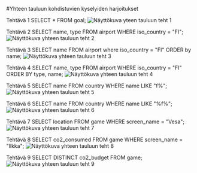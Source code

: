 #Yhteen tauluun kohdistuvien kyselyiden harjoitukset

Tehtävä 1
SELECT * FROM goal;
![Näyttökuva yteen tauluun teht 1](https://github.com/user-attachments/assets/264d4a02-c50f-403e-9869-768ccfe45bb8)

Tehtävä 2
SELECT name, type FROM airport WHERE iso_country = "FI";
![Näyttökuva yhteen tauluun teht 2](https://github.com/user-attachments/assets/d982b92a-1b0d-413d-9126-1d7083119829)

Tehtävä 3
SELECT name FROM airport where iso_country = "FI" ORDER by name;
![Näyttökuva yhteen tauluun teht 3](https://github.com/user-attachments/assets/0f743f86-703a-4fd9-a4fa-e1521e060e4a)

Tehtävä 4
SELECT name, type FROM airport WHERE iso_country = "FI" ORDER BY type, name;
![Näyttökuva yhteen tauluun teht 4](https://github.com/user-attachments/assets/0bb8e7db-639a-4769-a813-41290de04c96)

Tehtävä 5
SELECT name FROM country WHERE name LIKE "f%";
![Näyttökuva yhteen tauluun teht 5](https://github.com/user-attachments/assets/45a5e115-0222-4ff3-9b83-583700e51c33)

Tehtävä 6
SELECT name
FROM country
WHERE name LIKE "%f%";
![Näyttökuva yhteen tauluun teht 6](https://github.com/user-attachments/assets/58f8c168-b1fd-480a-a7d4-9aa67e32172a)

Tehtävä 7
SELECT location
FROM game
WHERE screen_name = "Vesa";
![Näyttökuva yhteen tauluun teht 7](https://github.com/user-attachments/assets/9d5c3f93-17a9-4b60-974c-215f3f46e751)


Tehtävä 8
SELECT co2_consumed
FROM game
WHERE screen_name = "Ilkka";
![Näyttökuva yhteen tauluun teht 8](https://github.com/user-attachments/assets/59717e98-c285-40dd-942e-9bbf998af2b0)

Tehtävä 9
SELECT DISTINCT co2_budget
FROM game;
![Näyttökuva yhteen tauluun teht 9](https://github.com/user-attachments/assets/f40b87ab-9d1a-4ac7-b8ca-a71bc2bd3352)


